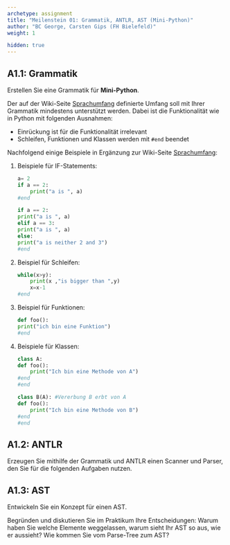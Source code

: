 ```yaml
---
archetype: assignment
title: "Meilenstein 01: Grammatik, ANTLR, AST (Mini-Python)"
author: "BC George, Carsten Gips (FH Bielefeld)"
weight: 1

hidden: true
---
```



## A1.1: Grammatik

Erstellen Sie eine Grammatik für **Mini-Python**.

Der auf der Wiki-Seite [Sprachumfang] definierte Umfang soll mit Ihrer
Grammatik mindestens unterstützt werden. Dabei ist die Funktionalität
wie in Python mit folgenden Ausnahmen:

*   Einrückung ist für die Funktionalität irrelevant
*   Schleifen, Funktionen und Klassen werden mit `#end` beendet

Nachfolgend einige Beispiele in Ergänzung zur Wiki-Seite [Sprachumfang]:

1.  Beispiele für IF-Statements:

    ```python
    a= 2
    if a == 2:
        print("a is ", a)
    #end
    ```

    ```python
    if a == 2:
    print("a is ", a)
    elif a == 3:
    print("a is ", a)
    else:
    print("a is neither 2 and 3")
    #end
    ```

2.  Beispiel für Schleifen:

    ```python
    while(x>y):
        print(x ,"is bigger than ",y)
        x=x-1
    #end
    ```

3.  Beispiel für Funktionen:

    ```python
    def foo():
    print("ich bin eine Funktion")
    #end
    ```

4.  Beispiele für Klassen:

    ```python
    class A:
    def foo():
        print("Ich bin eine Methode von A")
    #end
    #end
    ```

    ```python
    class B(A): #Vererbung B erbt von A
    def foo():
        print("Ich bin eine Methode von B")
    #end
    #end
    ```

[Sprachumfang]: https://github.com/Compiler-CampusMinden/Mini-Python-Builder/wiki/Definition-der-syntaktischen-Sprachelemente


## A1.2: ANTLR

Erzeugen Sie mithilfe der Grammatik und ANTLR einen Scanner und Parser, den Sie für
die folgenden Aufgaben nutzen.


## A1.3: AST

Entwickeln Sie ein Konzept für einen AST.

Begründen und diskutieren Sie im Praktikum Ihre Entscheidungen: Warum haben Sie
welche Elemente weggelassen, warum sieht Ihr AST so aus, wie er aussieht? Wie
kommen Sie vom Parse-Tree zum AST?
